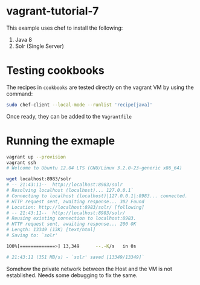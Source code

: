 # vagrant-tutorial-7

This example uses chef to install the following:
1. Java 8
2. Solr (Single Server)


# Testing cookbooks

The recipes in `cookbooks` are tested directly on the vagrant VM by using the command:
```bash
sudo chef-client --local-mode --runlist 'recipe[java]'
```

Once ready, they can be added to the `Vagrantfile`

# Running the exmaple

```bash
vagrant up --provision
vagrant ssh
# Welcome to Ubuntu 12.04 LTS (GNU/Linux 3.2.0-23-generic x86_64)

wget localhost:8983/solr
# -- 21:43:11--  http://localhost:8983/solr
# Resolving localhost (localhost)... 127.0.0.1`
# Connecting to localhost (localhost)|127.0.0.1|:8983... connected.
# HTTP request sent, awaiting response... 302 Found
# Location: http://localhost:8983/solr/ [following]
# -- 21:43:11--  http://localhost:8983/solr/
# Reusing existing connection to localhost:8983.
# HTTP request sent, awaiting response... 200 OK
# Length: 13349 (13K) [text/html]
# Saving to: `solr'

100%[=============>] 13,349      --.-K/s   in 0s

# 21:43:11 (351 MB/s) - `solr' saved [13349/13349]`
```

Somehow the private network between the Host and the VM is not established. Needs some debugging to fix the same.
